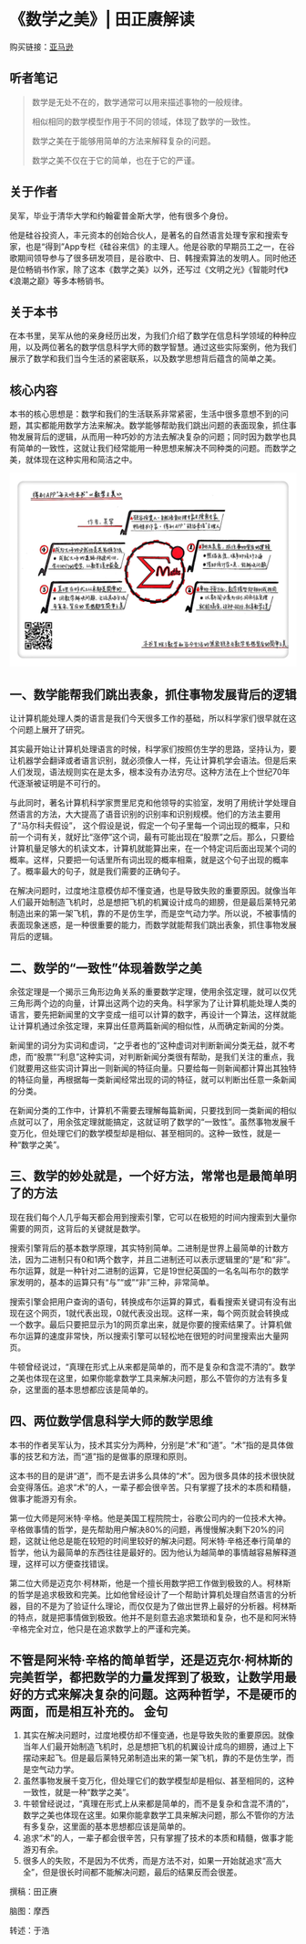 《数学之美》| 田正赓解读
=========================

购买链接：[亚马逊](https://www.amazon.cn/图书/dp/B00P6OJ09C/ref=sr_1_1?ie=UTF8&qid=1506265068&sr=8-1&keywords=数学之美)

听者笔记
--------------------------

> 数学是无处不在的，数学通常可以用来描述事物的一般规律。
>
> 相似相同的数学模型作用于不同的领域，体现了数学的一致性。
>
> 数学之美在于能够用简单的方法来解释复杂的问题。
>
> 数学之美不仅在于它的简单，也在于它的严谨。

关于作者
--------------------------

吴军，毕业于清华大学和约翰霍普金斯大学，他有很多个身份。

他是硅谷投资人，丰元资本的创始合伙人，是著名的自然语言处理专家和搜索专家，也是“得到”App专栏《硅谷来信》的主理人。他是谷歌的早期员工之一，在谷歌期间领导参与了很多研发项目，是谷歌中、日、韩搜索算法的发明人。同时他还是位畅销书作家，除了这本《数学之美》以外，还写过《文明之光》《智能时代》《浪潮之巅》等多本畅销书。 

关于本书
--------------------------

在本书里，吴军从他的亲身经历出发，为我们介绍了数学在信息科学领域的种种应用，以及两位著名的数学信息科学大师的数学智慧。通过这些实际案例，他为我们展示了数学和我们当今生活的紧密联系，以及数学思想背后蕴含的简单之美。 

核心内容
--------------------------

本书的核心思想是：数学和我们的生活联系非常紧密，生活中很多意想不到的问题，其实都能用数学方法来解决。数学能够帮助我们跳出问题的表面现象，抓住事物发展背后的逻辑，从而用一种巧妙的方法去解决复杂的问题；同时因为数学也具有简单的一致性，这就让我们经常能用一种思想来解决不同种类的问题。而数学之美，就体现在这种实用和简洁之中。 

![](beauty-of-mathematics/001.JPG)
 
一、数学能帮我们跳出表象，抓住事物发展背后的逻辑
--------------------------

让计算机能处理人类的语言是我们今天很多工作的基础，所以科学家们很早就在这个问题上展开了研究。

其实最开始让计算机处理语言的时候，科学家们按照仿生学的思路，坚持认为，要让机器学会翻译或者语言识别，就必须像人一样，先让计算机学会语法。但是后来人们发现，语法规则实在是太多，根本没有办法穷尽。这种方法在上个世纪70年代逐渐被证明是不可行的。

与此同时，著名计算机科学家贾里尼克和他领导的实验室，发明了用统计学处理自然语言的方法，大大提高了语音识别的识别率和识别规模。他们的方法主要用了“马尔科夫假设”， 这个假设是说，假定一个句子里每一个词出现的概率，只和前一个词有关，就好比“涨停”这个词，最有可能出现在“股票”之后。那么，只要给计算机量足够大的机读文本，计算机就能算出来，在一个特定词后面出现某个词的概率。这样，只要把一句话里所有词出现的概率相乘，就是这个句子出现的概率了。概率最大的句子，就是我们需要的正确句子。

在解决问题时，过度地注意模仿却不懂变通，也是导致失败的重要原因。就像当年人们最开始制造飞机时，总是想把飞机的机翼设计成鸟的翅膀，但是最后莱特兄弟制造出来的第一架飞机，靠的不是仿生学，而是空气动力学。所以说，不被事情的表面现象迷惑，是一种很重要的能力，而数学就能帮我们跳出表象，抓住事物发展背后的逻辑。

二、数学的“一致性”体现着数学之美
--------------------------

余弦定理是一个揭示三角形边角关系的重要数学定理，使用余弦定理，就可以仅凭三角形两个边的向量，计算出这两个边的夹角。科学家为了让计算机能处理人类的语言，要先把新闻里的文字变成一组可以计算的数字，再设计一个算法，这样就能让计算机通过余弦定理，来算出任意两篇新闻的相似性，从而确定新闻的分类。

新闻里的词分为实词和虚词，“之乎者也的”这种虚词对判断新闻分类无益，就不考虑，而“股票”“利息”这种实词，对判断新闻分类很有帮助，是我们关注的重点，我们就要用这些实词计算出一则新闻的特征向量。只要给每一则新闻都计算出其独特的特征向量，再根据每一类新闻经常出现的词的特征，就可以判断出任意一条新闻的分类。

在新闻分类的工作中，计算机不需要去理解每篇新闻，只要找到同一类新闻的相似点就可以了，用余弦定理就能搞定，这就证明了数学的“一致性”。虽然事物发展千变万化，但处理它们的数学模型却是相似、甚至相同的。这种一致性，就是一种“数学之美”。

三、数学的妙处就是，一个好方法，常常也是最简单明了的方法
--------------------------

现在我们每个人几乎每天都会用到搜索引擎，它可以在极短的时间内搜索到大量你需要的网页，这背后的关键就是数学。

搜索引擎背后的基本数学原理，其实特别简单。二进制是世界上最简单的计数方法，因为二进制只有0和1两个数字，并且二进制还可以表示逻辑里的“是”和“非”。布尔运算，就是一种针对二进制的运算，它是19世纪英国的一名名叫布尔的数学家发明的，基本的运算只有“与”“或”“非”三种，非常简单。

搜索引擎会把用户查询的语句，转换成布尔运算的算式，看看搜索关键词有没有出现在这个网页，1就代表出现，0就代表没出现。这样一来，每个网页就会转换成一个数字。最后只要把显示为1的网页拿出来，就是你要的搜索结果了。计算机做布尔运算的速度非常快，所以搜索引擎可以轻松地在很短的时间里搜索出大量网页。

牛顿曾经说过，“真理在形式上从来都是简单的，而不是复杂和含混不清的”。数学之美也体现在这里，如果你能拿数学工具来解决问题，那么不管你的方法有多复杂，这里面的基本思想都应该是简单的。

四、两位数学信息科学大师的数学思维
--------------------------

本书的作者吴军认为，技术其实分为两种，分别是“术”和“道”。“术”指的是具体做事的技艺和方法，而“道”指的是做事的原理和原则。

这本书的目的是讲“道”，而不是去讲多么具体的“术”。因为很多具体的技术很快就会变得落伍。追求“术”的人，一辈子都会很辛苦。只有掌握了技术的本质和精髓，做事才能游刃有余。

第一位大师是阿米特·辛格。他是美国工程院院士，谷歌公司内的一位技术大神。辛格做事情的哲学，是先帮助用户解决80%的问题，再慢慢解决剩下20%的问题，这就让他总是能在较短的时间里较好的解决问题。阿米特·辛格还奉行简单的哲学，他认为最简单的东西往往是最好的。因为他认为越简单的事情越容易解释道理，这样可以方便查找错误。

第二位大师是迈克尔·柯林斯，他是一个擅长用数学把工作做到极致的人。柯林斯的哲学是追求极致和完美。比如他曾经设计了一个帮助计算机处理自然语言的分析器，目的不是为了验证什么理论，而仅仅是为了做出世界上最好的分析器。柯林斯的特点，就是把事情做到极致。他并不是刻意去追求繁琐和复杂，也不是和阿米特·辛格完全对立，他只是在追求数学上的严谨和完美。

不管是阿米特·辛格的简单哲学，还是迈克尔·柯林斯的完美哲学，都把数学的力量发挥到了极致，让数学用最好的方式来解决复杂的问题。这两种哲学，不是硬币的两面，而是相互补充的。 
金句
--------------------------

1. 其实在解决问题时，过度地模仿却不懂变通，也是导致失败的重要原因。就像当年人们最开始制造飞机时，总是想把飞机的机翼设计成鸟的翅膀，通过上下摆动来起飞。但是最后莱特兄弟制造出来的第一架飞机，靠的不是仿生学，而是空气动力学。
2. 虽然事物发展千变万化，但处理它们的数学模型却是相似、甚至相同的，这种一致性，就是一种“数学之美”。
3. 牛顿曾经说过，“真理在形式上从来都是简单的，而不是复杂和含混不清的”，数学之美也体现在这里。如果你能拿数学工具来解决问题，那么不管你的方法有多复杂，这里面的基本思想都应该是简单的。
4. 追求“术”的人，一辈子都会很辛苦，只有掌握了技术的本质和精髓，做事才能游刃有余。
5. 很多人的失败，不是因为不优秀，而是方法不对，如果一开始就追求“高大全”，但是很长时间都不能解决问题，最后的结果反而会很差。

撰稿：田正赓

脑图：摩西

转述：于浩